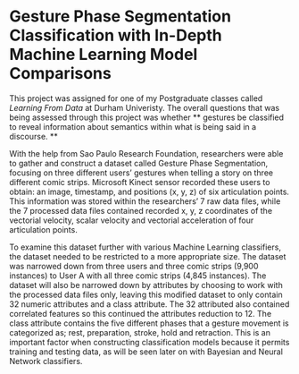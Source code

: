 # Gesture Phase Segmentation Classification with In-Depth Machine Learning Model Comparisons

This project was assigned for one of my Postgraduate classes called *Learning From Data* at Durham Univeristy. The overall questions that was being assessed through this project was whether ** gestures be classified to reveal information about semantics within what is being said in a discourse. **

With the help from Sao Paulo Research Foundation, researchers were able to gather and construct a dataset called Gesture Phase Segmentation, focusing on three different users’ gestures when telling a story on three different comic strips. Microsoft Kinect sensor recorded these users to obtain: an image, timestamp, and positions (x, y, z) of six articulation points. This information was stored within the researchers’ 7 raw data files, while the 7 processed data files contained recorded x, y, z coordinates of the vectorial velocity, scalar velocity and vectorial acceleration of four articulation points.

To examine this dataset further with various Machine Learning classifiers, the dataset needed to be restricted to a more appropriate size. The dataset was narrowed down from three users and three comic strips (9,900 instances) to User A with all three comic strips (4,845 instances). The dataset will also be narrowed down by attributes by choosing to work with the processed data files only, leaving this modified dataset to only contain 32 numeric attributes and a class attribute. The 32 attributed also contained correlated features so this continued the attributes reduction to 12. The class attribute contains the five different phases that a gesture movement is categorized as; rest, preparation, stroke, hold and retraction. This is an important factor when constructing classification models because it permits training and testing data, as will be seen later on with Bayesian and Neural Network classifiers. 
